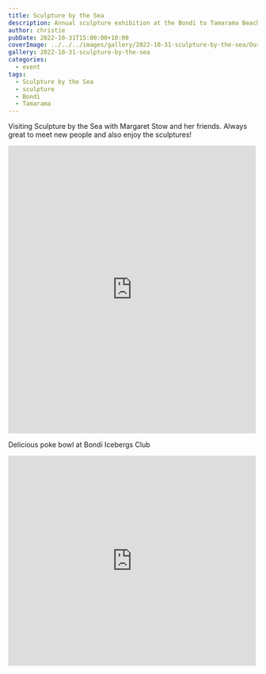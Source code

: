 ```yaml
---
title: Sculpture by the Sea
description: Annual sculpture exhibition at the Bondi to Tamarama Beach walk
author: christie
pubDate: 2022-10-31T15:00:00+10:00
coverImage: ../../../images/gallery/2022-10-31-sculpture-by-the-sea/Oushi Zokei - Infinity (Keizo Ushio).jpeg
gallery: 2022-10-31-sculpture-by-the-sea
categories:
  - event
tags:
  - Sculpture by the Sea
  - sculpture
  - Bondi
  - Tamarama
---
```


Visiting Sculpture by the Sea with Margaret Stow and her friends. Always great to meet new people and also enjoy the sculptures!

<iframe src="https://www.facebook.com/plugins/post.php?href=https%3A%2F%2Fwww.facebook.com%2Fchris1.tham%2Fposts%2Fpfbid02QFkRWpz6Nz91wf8ompmmmBXZoUWWvzr5VkmsmBeSBEy7rxpuyQoa1WBgFjiXVcBEl&show_text=true&width=500" width="500" height="582" style="border:none;overflow:hidden" scrolling="no" frameborder="0" allowfullscreen="true" allow="autoplay; clipboard-write; encrypted-media; picture-in-picture; web-share"></iframe>

Delicious poke bowl at Bondi Icebergs Club

<iframe src="https://www.facebook.com/plugins/post.php?href=https%3A%2F%2Fwww.facebook.com%2Fchris1.tham%2Fposts%2Fpfbid02YNE6dvPBo3HY4Z67x559xpyu4T6yYmykhC4LmnH8QiaBoRLbCdmAEXDpjfLKEJ1Bl&show_text=true&width=500" width="500" height="425" style="border:none;overflow:hidden" scrolling="no" frameborder="0" allowfullscreen="true" allow="autoplay; clipboard-write; encrypted-media; picture-in-picture; web-share"></iframe>
